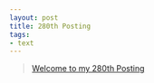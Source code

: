 ```yaml
---
layout: post
title: 280th Posting
tags: 
- text
---
```


> [Welcome to my 280th Posting](https://janghan-kor.tistory.com/1173)
